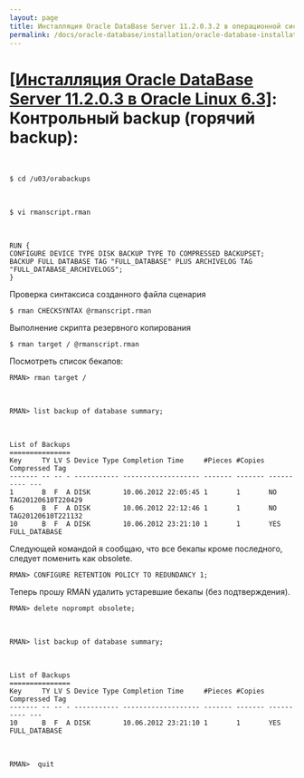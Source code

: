 ```yaml
---
layout: page
title: Инсталляция Oracle DataBase Server 11.2.0.3.2 в операционной системе Oracle Linux 6.3 x86_64
permalink: /docs/oracle-database/installation/oracle-database-installation/single-instance/simple/linux/6.3/oracle/11.2/oracle-final-hot-backup/
---
```


# <a href="/docs/oracle-database/installation/oracle-database-installation/single-instance/simple/linux/6.3/oracle/11.2/">[Инсталляция Oracle DataBase Server 11.2.0.3 в Oracle Linux 6.3]</a>: Контрольный backup (горячий backup):


<br/>

	$ cd /u03/orabackups

<br/>

	$ vi rmanscript.rman


<br/>

	RUN {
	CONFIGURE DEVICE TYPE DISK BACKUP TYPE TO COMPRESSED BACKUPSET;
	BACKUP FULL DATABASE TAG "FULL_DATABASE" PLUS ARCHIVELOG TAG "FULL_DATABASE_ARCHIVELOGS";
	}


Проверка синтаксиса созданного файла сценария


	$ rman CHECKSYNTAX @rmanscript.rman


Выполнение скрипта резервного копирования

	$ rman target / @rmanscript.rman


Посмотреть список бекапов:


	RMAN> rman target /

<br/>

	RMAN> list backup of database summary;

<br/>

	List of Backups
	===============
	Key     TY LV S Device Type Completion Time     #Pieces #Copies Compressed Tag
	------- -- -- - ----------- ------------------- ------- ------- ---------- ---
	1       B  F  A DISK        10.06.2012 22:05:45 1       1       NO         TAG20120610T220429
	6       B  F  A DISK        10.06.2012 22:12:46 1       1       NO         TAG20120610T221132
	10      B  F  A DISK        10.06.2012 23:21:10 1       1       YES        FULL_DATABASE



Следующей командой я сообщаю, что все бекапы кроме последного, следует поменить как obsolete.


	RMAN> CONFIGURE RETENTION POLICY TO REDUNDANCY 1;


Теперь прошу RMAN удалить устаревшие бекапы (без подтверждения).


	RMAN> delete noprompt obsolete;

<br/>

	RMAN> list backup of database summary;

<br/>

	List of Backups
	===============
	Key     TY LV S Device Type Completion Time     #Pieces #Copies Compressed Tag
	------- -- -- - ----------- ------------------- ------- ------- ---------- ---
	10      B  F  A DISK        10.06.2012 23:21:10 1       1       YES        FULL_DATABASE


<br/>

	RMAN>  quit

